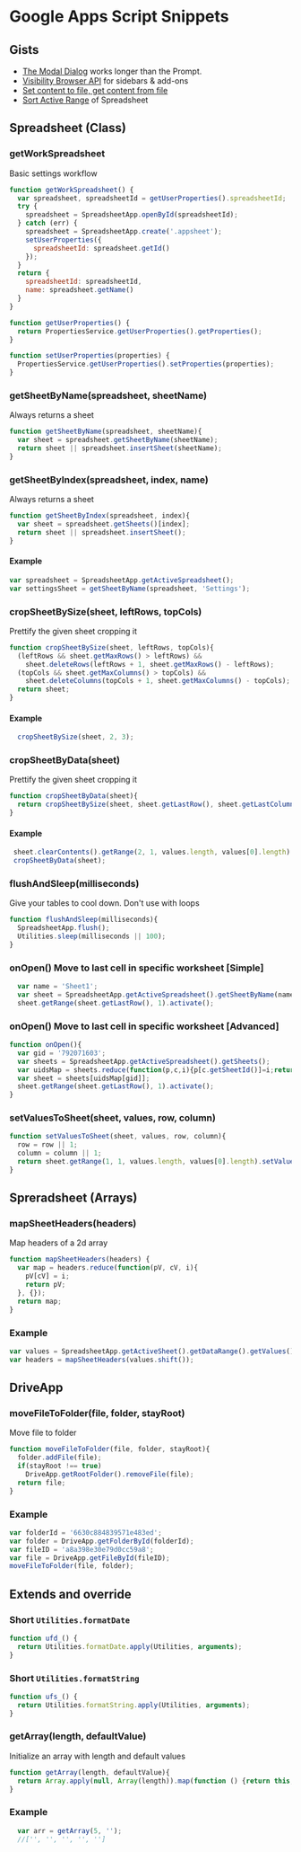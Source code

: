 # Google Apps Script Snippets
## Gists
- [The Modal Dialog][1] works longer than the Prompt.
- [Visibility Browser API][2] for sidebars & add-ons
- [Set content to file, get content from file][3]
- [Sort Active Range][4] of Spreadsheet

[1]: https://gist.github.com/oshliaer/9d9dd61ccebf4ea0070c
[2]: https://gist.github.com/oshliaer/4c3c926ab0a5bc9630fb
[3]: https://gist.github.com/oshliaer/25d4fca21e8745df4de9
[4]: https://gist.github.com/oshliaer/0801f151fb57a4bee7f2

## Spreadsheet (Class)
### getWorkSpreadsheet
Basic settings workflow
```javascript
function getWorkSpreadsheet() {
  var spreadsheet, spreadsheetId = getUserProperties().spreadsheetId;
  try {
    spreadsheet = SpreadsheetApp.openById(spreadsheetId);
  } catch (err) {
    spreadsheet = SpreadsheetApp.create('.appsheet');
    setUserProperties({
      spreadsheetId: spreadsheet.getId()
    });
  }
  return {
    spreadsheetId: spreadsheetId,
    name: spreadsheet.getName()
  }
}

function getUserProperties() {
  return PropertiesService.getUserProperties().getProperties();
}

function setUserProperties(properties) {
  PropertiesService.getUserProperties().setProperties(properties);
}
```
### getSheetByName(spreadsheet, sheetName)
Always returns a sheet
```javascript
function getSheetByName(spreadsheet, sheetName){
  var sheet = spreadsheet.getSheetByName(sheetName);
  return sheet || spreadsheet.insertSheet(sheetName);
}
```
### getSheetByIndex(spreadsheet, index, name)
Always returns a sheet
```javascript
function getSheetByIndex(spreadsheet, index){
  var sheet = spreadsheet.getSheets()[index];
  return sheet || spreadsheet.insertSheet();
}
```
#### Example
```javascript
var spreadsheet = SpreadsheetApp.getActiveSpreadsheet();
var settingsSheet = getSheetByName(spreadsheet, 'Settings');
```
### cropSheetBySize(sheet, leftRows, topCols)
Prettify the given sheet cropping it
```javascript
function cropSheetBySize(sheet, leftRows, topCols){
  (leftRows && sheet.getMaxRows() > leftRows) &&
    sheet.deleteRows(leftRows + 1, sheet.getMaxRows() - leftRows);
  (topCols && sheet.getMaxColumns() > topCols) &&
    sheet.deleteColumns(topCols + 1, sheet.getMaxColumns() - topCols);
  return sheet;
}
```
#### Example
```javascript
  cropSheetBySize(sheet, 2, 3);
```
### cropSheetByData(sheet)
Prettify the given sheet cropping it
```javascript
function cropSheetByData(sheet){
  return cropSheetBySize(sheet, sheet.getLastRow(), sheet.getLastColumn());
}
```
#### Example
```javascript
 sheet.clearContents().getRange(2, 1, values.length, values[0].length).setValues(values);
 cropSheetByData(sheet);
```
### flushAndSleep(milliseconds)
Give your tables to cool down. Don't use with loops
```javascript
function flushAndSleep(milliseconds){
  SpreadsheetApp.flush();
  Utilities.sleep(milliseconds || 100);
}
```
### onOpen() Move to last cell in specific worksheet [Simple]
```javascript
  var name = 'Sheet1';
  var sheet = SpreadsheetApp.getActiveSpreadsheet().getSheetByName(name);
  sheet.getRange(sheet.getLastRow(), 1).activate();
```
### onOpen() Move to last cell in specific worksheet [Advanced]
```javascript
function onOpen(){
  var gid = '792071603';
  var sheets = SpreadsheetApp.getActiveSpreadsheet().getSheets();
  var uidsMap = sheets.reduce(function(p,c,i){p[c.getSheetId()]=i;return p;},{});
  var sheet = sheets[uidsMap[gid]];
  sheet.getRange(sheet.getLastRow(), 1).activate();
}
```
### setValuesToSheet(sheet, values, row, column)
```javascript
function setValuesToSheet(sheet, values, row, column){
  row = row || 1;
  column = column || 1;
  return sheet.getRange(1, 1, values.length, values[0].length).setValues(values);
}
```
## Spreradsheet (Arrays)
### mapSheetHeaders(headers)
Map headers of a 2d array
```javascript
function mapSheetHeaders(headers) {
  var map = headers.reduce(function(pV, cV, i){
    pV[cV] = i;
    return pV;
  }, {});
  return map;
}
```
### Example
```javascript
var values = SpreadsheetApp.getActiveSheet().getDataRange().getValues();
var headers = mapSheetHeaders(values.shift());
```
## DriveApp
### moveFileToFolder(file, folder, stayRoot)
Move file to folder
```javascript
function moveFileToFolder(file, folder, stayRoot){
  folder.addFile(file);
  if(stayRoot !== true)
    DriveApp.getRootFolder().removeFile(file);
  return file;
}
```
### Example
```javascript
var folderId = '6630c884839571e483ed';
var folder = DriveApp.getFolderById(folderId);
var fileID = 'a8a398e30e79d0cc59a8';
var file = DriveApp.getFileById(fileID);
moveFileToFolder(file, folder);
```
## Extends and override
### Short `Utilities.formatDate`
```javascript
function ufd_() {
  return Utilities.formatDate.apply(Utilities, arguments);
}
```
### Short `Utilities.formatString`
```javascript
function ufs_() {
  return Utilities.formatString.apply(Utilities, arguments);
}
```
### getArray(length, defaultValue)
Initialize an array with length and default values
```javascript
function getArray(length, defaultValue){
  return Array.apply(null, Array(length)).map(function () {return this;}, defaultValue);
}
```
### Example
```javascript
  var arr = getArray(5, '');
  //['', '', '', '', '']
```
